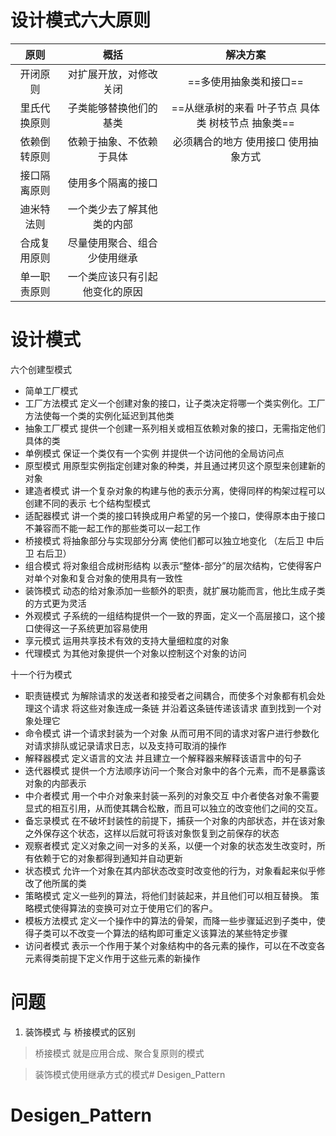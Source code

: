 # 设计模式六大原则

原则 | 概括 | 解决方案
:---:|:---:|:---:
开闭原则 | 对扩展开放，对修改关闭 | ==多使用抽象类和接口==
里氏代换原则 | 子类能够替换他们的基类 | ==从继承树的来看 叶子节点 具体类 树枝节点 抽象类==
依赖倒转原则 | 依赖于抽象、不依赖于具体 | 必须耦合的地方 使用接口 使用抽象方式
接口隔离原则 | 使用多个隔离的接口 | 
迪米特法则 | 一个类少去了解其他类的内部
合成复用原则 | 尽量使用聚合、组合 少使用继承
单一职责原则 | 一个类应该只有引起他变化的原因

# 设计模式
六个创建型模式
- 简单工厂模式 
- 工厂方法模式 定义一个创建对象的接口，让子类决定将哪一个类实例化。工厂方法使每一个类的实例化延迟到其他类
- 抽象工厂模式 提供一个创建一系列相关或相互依赖对象的接口，无需指定他们具体的类
- 单例模式 保证一个类仅有一个实例 并提供一个访问他的全局访问点
- 原型模式 用原型实例指定创建对象的种类，并且通过拷贝这个原型来创建新的对象
- 建造者模式 讲一个复杂对象的构建与他的表示分离，使得同样的构架过程可以创建不同的表示
七个结构型模式
- 适配器模式 讲一个类的接口转换成用户希望的另一个接口，使得原本由于接口不兼容而不能一起工作的那些类可以一起工作
- 桥接模式 将抽象部分与实现部分分离 使他们都可以独立地变化 （左后卫 中后卫 右后卫）
- 组合模式 将对象组合成树形结构 以表示“整体-部分”的层次结构，它使得客户对单个对象和复合对象的使用具有一致性
- 装饰模式 动态的给对象添加一些额外的职责，就扩展功能而言，他比生成子类的方式更为灵活
- 外观模式 子系统的一组结构提供一个一致的界面，定义一个高层接口，这个接口使得这一子系统更加容易使用
- 享元模式 运用共享技术有效的支持大量细粒度的对象
- 代理模式 为其他对象提供一个对象以控制这个对象的访问

十一个行为模式
- 职责链模式 为解除请求的发送者和接受者之间耦合，而使多个对象都有机会处理这个请求 将这些对象连成一条链 并沿着这条链传递该请求 直到找到一个对象处理它
- 命令模式 讲一个请求封装为一个对象 从而可用不同的请求对客户进行参数化 对请求排队或记录请求日志，以及支持可取消的操作
- 解释器模式 定义语言的文法 并且建立一个解释器来解释该语言中的句子
- 迭代器模式 提供一个方法顺序访问一个聚合对象中的各个元素，而不是暴露该对象的内部表示
- 中介者模式 用一个中介对象来封装一系列的对象交互 中介者使各对象不需要显式的相互引用，从而使其耦合松散，而且可以独立的改变他们之间的交互。
- 备忘录模式 在不破坏封装性的前提下，捕获一个对象的内部状态，并在该对象之外保存这个状态，这样以后就可将该对象恢复到之前保存的状态
- 观察者模式 定义对象之间一对多的关系，以便一个对象的状态发生改变时，所有依赖于它的对象都得到通知并自动更新
- 状态模式 允许一个对象在其内部状态改变时改变他的行为，对象看起来似乎修改了他所属的类
- 策略模式 定义一些列的算法，将他们封装起来，并且他们可以相互替换。 策略模式使得算法的变换可对立于使用它们的客户。
- 模板方法模式 定义一个操作中的算法的骨架，而降一些步骤延迟到子类中，使得子类可以不改变一个算法的结构即可重定义该算法的某些特定步骤
- 访问者模式 表示一个作用于某个对象结构中的各元素的操作，可以在不改变各元素得类前提下定义作用于这些元素的新操作


# 问题
1. 装饰模式 与 桥接模式的区别
> 桥接模式 就是应用合成、聚合复原则的模式

> 装饰模式使用继承方式的模式# Desigen_Pattern
# Desigen_Pattern
